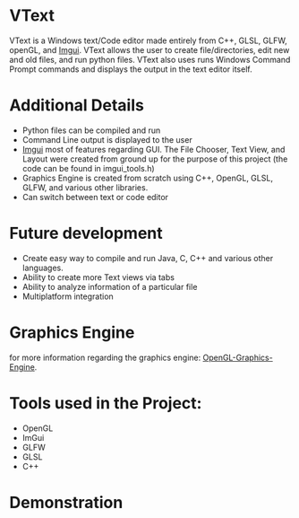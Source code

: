 # VText
VText is a Windows text/Code editor made entirely from C++, GLSL, GLFW, openGL, and [Imgui](https://github.com/ocornut/imgui). VText allows the user to create file/directories, edit new and old files, and run python files. VText also uses runs Windows Command Prompt commands and displays the output in the text editor itself.

# Additional Details
* Python files can be compiled and run
* Command Line output is displayed to the user
* [Imgui](https://github.com/ocornut/imgui) most of features regarding GUI. The File Chooser, Text View, and Layout were created from ground up for the purpose of this project (the code can be found in imgui_tools.h)
* Graphics Engine is created from scratch using C++, OpenGL, GLSL, GLFW, and various other libraries.
* Can switch between text or code editor

# Future development
* Create easy way to compile and run Java, C, C++ and various other languages.
* Ability to create more Text views via tabs
* Ability to analyze information of a particular file
* Multiplatform integration

# Graphics Engine
for more information regarding the graphics engine: [OpenGL-Graphics-Engine](https://github.com/vinaykomaravolu/OpenGL-Graphics-Engine).

# Tools used in the Project:
* OpenGL
* ImGui
* GLFW
* GLSL
* C++

# Demonstration
## 
